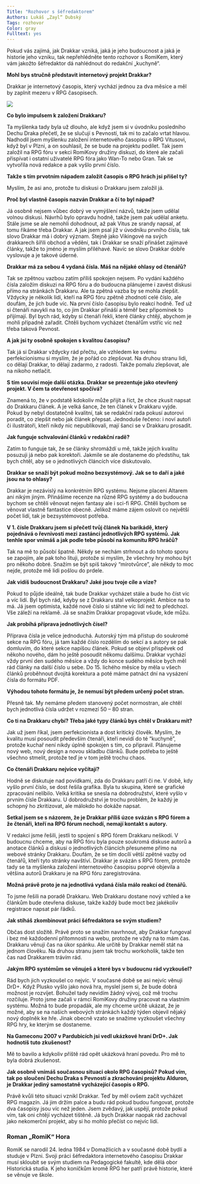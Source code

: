 ```yaml
---
Title: "Rozhovor s šéfredaktorem"
Authors: Lukáš „Zayl“ Dubský
Tags: rozhovor
Color: gray
Fulltext: yes
---
```

Pokud vás zajímá, jak Drakkar vzniká, jaká je jeho budoucnost a jaká je historie jeho vzniku, tak nepřehlédněte tento rozhovor s RomiKem, který vám jakožto šéfredaktor dá nahlédnout do redakční „kuchyně“.

**Mohl bys stručně představit internetový projekt Drakkar?**

Drakkar je internetový časopis, který vychází jednou za dva měsíce a měl by zaplnit mezeru v RPG časopisech.

![](/5/romik.jpg)

**Co bylo impulsem k založení Drakkaru?**

Ta myšlenka tady byla už dlouho, ale když jsem si v úvodníku posledního Dechu Draka přečetl, že se slučují s Pevností, tak mi to začalo vrtat hlavou. Nadhodil jsem myšlenku založení internetového časopisu o RPG Vitusovi, když byl v Plzni, a on souhlasil, že se bude na projektu podílet. Tak jsem založil na RPG fóru v sekci RomiKovy družiny diskuzi, do které ale začali přispívat i ostatní uživatelé RPG fóra jako Wan-To nebo Gran. Tak se vytvořila nová redakce a pak vyšlo první číslo.

**Takže s tím prvotním nápadem založit časopis o RPG hrách jsi přišel ty?**

Myslím, že asi ano, protože tu diskusi o Drakkaru jsem založil já.

**Proč byl vlastně časopis nazván Drakkar a čí to byl nápad?**

Já osobně nejsem vůbec dobrý ve vymýšlení názvů, takže jsem udělal volnou diskusi. Návrhů bylo opravdu hodně, takže jsem pak udělal anketu. Stále jsme se ale nemohli dohodnout, až pak Vitus ze srandy napsal, ať tomu říkáme třeba Drakkar. A jak jsem psal již v úvodníku prvního čísla, tak slovo Drakkar má i dobrý význam. Stejně jako Vikingové na svých drakkarech šířili obchod a vědění, tak i Drakkar se snaží přinášet zajímavé články, takže to jméno je myslím přiléhavé. Navíc se slovo Drakkar dobře vyslovuje a je takové úderné.

**Drakkar má za sebou 4 vydaná čísla. Máš na nějaké ohlasy od čtenářů?**

Tak se zpětnou vazbou zatím příliš spokojen nejsem. Po vydání každého čísla založím diskuzi na RPG fóru a do budoucna plánujeme i zavést diskusi přímo na stránkách Drakkaru. Ale ta zpětná vazba by se mohla zlepšit. Vždycky je několik lidí, kteří na RPG fóru zpětně zhodnotí celé číslo, ale doufám, že jich bude víc. Na první číslo časopisu bylo reakcí hodně. Teď už si čtenáři navykli na to, co jim Drakkar přináší a téměř bez připomínek to přijímají. Byl bych rád, kdyby si čtenáři řekli, které články chtějí, abychom je mohli případně zařadit. Chtěli bychom vycházet čtenářům vstříc víc než třeba taková Pevnost.

**A jak jsi ty osobně spokojen s kvalitou časopisu?**

Tak já si Drakkar vždycky rád přečtu, ale vzhledem ke svému perfekcionismu si myslím, že je pořád co zlepšovat. Na druhou stranu lidi, co dělají Drakkar, to dělají zadarmo, z radosti. Takže pomalu zlepšovat, ale na nikoho netlačit.

**S tím souvisí moje další otázka. Drakkar se prezentuje jako otevřený projekt. V čem ta otevřenost spočívá?**

Znamená to, že v podstatě kdokoliv může přijít a říct, že chce zkusit napsat do Drakkaru článek. A je velká šance, že ten článek v Drakkaru vyjde. Pokud by nebyl dostatečně kvalitní, tak se redakční rada pokusí autorovi poradit, co zlepšit nebo jak článek přepsat. Jednoduše řečeno: i noví autoři či ilustrátoři, kteří nikdy nic nepublikovali, mají šanci se v Drakkaru prosadit.

**Jak funguje schvalování článků v redakční radě?**

Zatím to funguje tak, že se články shromáždí u mě, takže jejich kvalitu posuzuji já nebo pak korektoři. Jakmile se ale dostaneme do předstihu, tak bych chtěl, aby se o jednotlivých článcích více diskutovalo.

**Drakkar se snaží být pokud možno bezsystémový. Jak se to daří a jaké jsou na to ohlasy?**

Drakkar je nezávislý na konkrétním RPG systému. Nejsme placeni Altarem ani nikým jiným. Přinášíme recenze na různé RPG systémy a do budoucna bychom se chtěli věnovat nejen fantasy ale i sci-fi RPG. Chtěli bychom se věnovat vlastně fantastice obecně. Jelikož máme zájem oslovit co největší počet lidí, tak je bezsystémovost potřeba.

**V 1\. čísle Drakkaru jsem si přečetl tvůj článek Na barikádě, který pojednává o řevnivosti mezi zastánci jednotlivých RPG systémů. Jak tenhle spor vnímáš a jak podle tebe působí na komunitu RPG hráčů?**

Tak na mě to působí špatně. Někdy se nechám strhnout a do tohoto sporu se zapojím, ale pak toho lituji, protože si myslím, že všechny hry mohou být pro někoho dobré. Snažím se být spíš takový “mírotvůrce”, ale někdy to moc nejde, protože mě lidi pošlou do prdele.

**Jak vidíš budoucnost Drakkaru? Jaké jsou tvoje cíle a vize?**

Pokud to půjde ideálně, tak bude Drakkar vycházet stále a bude ho číst víc a víc lidí. Byl bych rád, kdyby se z Drakkaru stal velkoprojekt. Ambice na to má. Já jsem optimista, každé nové číslo si stáhne víc lidí než to předchozí. Vše záleží na reklamě. Já se snažím Drakkar propagovat všude, kde můžu.

**Jak probíhá příprava jednotlivých čísel?**

Příprava čísla je velice jednoduchá. Autorský tým má přístup do soukromé sekce na RPG fóru, já tam každé číslo rozdělím do sekcí a s autory se pak domluvím, do které sekce napíšou článek. Pokud se objeví příspěvek od někoho nového, dám ho ještě posoudit někomu dalšímu. Drakkar vychází vždy první den sudého měsíce a vždy do konce sudého měsíce bych měl rád články na další číslo u sebe. Do 15\. lichého měsíce by měla u všech článků proběhnout dvojitá korektura a poté máme patnáct dní na vysázení čísla do formátu PDF.

**Výhodou tohoto formátu je, že nemusí být předem určený počet stran.**

Přesně tak. My nemáme předem stanovený počet normostran, ale chtěl bych jednotlivá čísla udržet v rozmezí 50 – 80 stran.

**Co ti na Drakkaru chybí? Třeba jaké typy článků bys chtěl v Drakkaru mít?**

Jak už jsem říkal, jsem perfekcionista a dost kritický člověk. Myslím, že kvalitu musí posoudit především čtenáři, kteří nevidí do té “kuchyně”, protože kuchař není nikdy úplně spokojen s tím, co připravil. Plánujeme nový web, nový design a novou skladbu článků. Bude potřeba to ještě všechno stmelit, protože teď je v tom ještě trochu chaos.

**Co čtenáři Drakkaru nejvíce vyčítají?**

Hodně se diskutuje nad povídkami, zda do Drakkaru patří či ne. V době, kdy vyšlo první číslo, se dost řešila grafika. Byla tu skupina, které se grafické zpracování nelíbilo. Velká kritika se snesla na dobrodružství, které vyšlo v prvním čísle Drakkaru. U dobrodružství je trochu problém, že každý je schopný ho zkritizovat, ale málokdo ho dokáže napsat.

**Setkal jsem se s názorem, že je Drakkar příliš úzce svázán s RPG fórem a že čtenáři, kteří na RPG fórum nechodí, nemají kontakt s autory.**

V redakci jsme řešili, jestli to spojení s RPG fórem Drakkaru neškodí. V budoucnu chceme, aby na RPG fóru byla pouze soukromá diskuse autorů a anotace článků a diskusi o jednotlivých článcích přesuneme přímo na webové stránky Drakkaru. Doufám, že se tím docílí větší zpětné vazby od čtenářů, kteří tyto stránky navštíví. Drakkar je svázán s RPG fórem, protože tady se ta myšlenka založení internetového časopisu poprvé objevila a většina autorů Drakkaru je na RPG fóru zaregistrována.

**Možná právě proto je na jednotlivá vydaná čísla málo reakcí od čtenářů.**

To jsme řešili na poradě Drakkaru. Web Drakkaru dostane nový vzhled a ke článkům bude otevřena diskuse, takže každý bude moct bez jakékoliv registrace napsat pár řádků.

**Jak stíháš zkombinovat práci šéfredaktora se svým studiem?**

Občas dost složitě. Právě proto se snažím navrhnout, aby Drakkar fungoval i bez mé každodenní přítomnosti na webu, protože ne vždy na to mám čas. Drakkaru věnuji čas na úkor spánku. Ale určitě by Drakkar neměl stát na jednom člověku. Na druhou stranu jsem tak trochu workoholik, takže ten čas nad Drakkarem trávím rád.

**Jakým RPG systémům se věnuješ a které bys v budoucnu rád vyzkoušel?**

Rád bych jich vyzkoušel co nejvíc. V současné době se asi nejvíc věnuji DrD+. Když Plusko vyšlo jako nová hra, myslel jsem si, že bude dobrá možnost je rozvíjet. Bohužel tady nevidím žádný vývoj, což mě trochu rozčiluje. Proto jsme začali v rámci RomiKovy družiny pracovat na vlastním systému. Možná to bude propadák, ale my chceme určitě ukázat, že je možné, aby se na našich webových stránkách každý týden objevil nějaký nový doplněk ke hře. Jinak obecně vzato se snažíme vyzkoušet všechny RPG hry, ke kterým se dostaneme.

**Na Gameconu 2007 v Pardubicích jsi vedl ukázkové hraní DrD+. Jak hodnotíš tuto zkušenost?**

Mě to bavilo a kdykoliv příště rád opět ukázková hraní povedu. Pro mě to byla dobrá zkušenost.

**Jak osobně vnímáš současnou situaci okolo RPG časopisů? Pokud vím, tak po sloučení Dechu Draka s Pevností a zkrachování projektu Alduron, je Drakkar jediný samostatně vycházející časopis o RPG.**

Právě kvůli této situaci vznikl Drakkar. Teď by měl ovšem začít vycházet RPG magazín. Já jim držím palce a budu rád pokud budou fungovat, protože dva časopisy jsou víc než jeden. Jsem zvědavý, jak uspějí, protože pokud vím, tak oni chtějí vycházet tištěně. Já bych Drakkar naopak rád zachoval jako nekomerční projekt, aby si ho mohlo přečíst co nejvíc lidí.

### Roman „RomiK“ Hora  

RomiK se narodil 24\. ledna 1984 v Domažlicích a v současné době bydlí a studuje v Plzni. Svoji práci šéfredaktora internetového časopisu Drakkar musí skloubit se svým studiem na Pedagogické fakultě, kde dělá obor Historická studia. K jeho koníčkům kromě RPG her patří právě historie, které se věnuje ve škole.